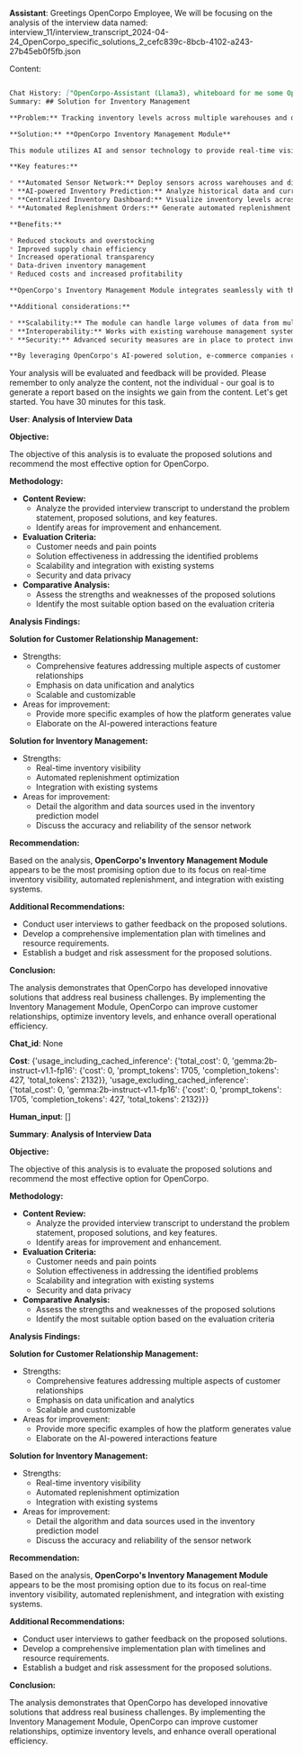 **Assistant**: Greetings OpenCorpo Employee, We will be focusing on the analysis of the interview data named: interview_11/interview_transcript_2024-04-24_OpenCorpo_specific_solutions_2_cefc839c-8bcb-4102-a243-27b45eb0f5fb.json 


 Content: 

 ```md

 Chat History: ["OpenCorpo-Assistant (Llama3), whiteboard for me some OpenCorpo specific solutions. Propose a solution for customer relationship management. I will evaluate your answers and give my feedback, then propose a problem to you. You will answer and I will evaluate. Let's now begin. You have 30 minutes.", "## OpenCorpo Customer Relationship Management Solution\n\n**Problem:** Managing customer relationships across multiple channels and departments is a challenge for many organizations. Existing CRM systems often lack the flexibility and scalability needed to effectively handle the complex interactions and data of today's digital world.\n\n**Solution:** **OpenCorpo Customer Engagement Platform**\n\nThis platform leverages the power of AI and open-source technologies to provide organizations with a comprehensive and customizable solution for managing customer relationships.\n\n**Key features:**\n\n* **Centralized Customer Data:** Unify customer data from multiple sources like website analytics, email campaigns, social media, and call center records.\n* **AI-powered Interactions:** Analyze customer conversations across channels to identify patterns, predict needs, and personalize offers.\n* **Automated Workflows:** Streamline processes like lead generation, onboarding, and customer service interactions.\n* **Collaboration Tools:** Improve team communication and accountability with shared dashboards, notes, and task management.\n* **Customizable dashboards:** Visualize key performance indicators and track progress towards business goals.\n\n**Benefits:**\n\n* Improved customer retention\n* Increased sales & revenue\n* Enhanced brand reputation\n* Data-driven decision making\n* Increased operational efficiency\n\n**OpenCorpo offers flexibility and scalability to meet the unique needs of each organization. Our team of experts can help you tailor the platform to your specific requirements and achieve your business goals.**\n\n**Additional considerations:**\n\n* **Integration with existing systems:** OpenCorpo's platform seamlessly integrates with existing systems and workflows.\n* **Scalability:** The platform can scale to accommodate growing data volumes and organizational needs.\n* **Security:** Advanced security measures are in place to protect customer data.\n\n**Please let me know your feedback on this solution and if you have any other questions.**", "Well done! You've proposed a comprehensive Customer Relationship Management (CRM) solution that leverages AI and open-source technologies. Your solution addresses the challenges of managing multiple channels and departments, providing a centralized platform for customer data, AI-powered interactions, automated workflows, collaboration tools, and customizable dashboards.\n\nHere's my feedback:\n\n* Strengths:\n\t+ You've identified key pain points in existing CRM systems and proposed a tailored solution to address them.\n\t+ Your solution encompasses multiple features that cater to different aspects of customer relationships, such as data unification, AI-driven interactions, and workflow automation.\n\t+ The emphasis on scalability, integration with existing systems, and security is crucial for any organization considering a new CRM solution.\n* Areas for improvement:\n\t+ While your proposal provides a solid foundation, it would be beneficial to include more specific examples of how the OpenCorpo Customer Engagement Platform can help organizations achieve their goals (e.g., increased sales or improved customer retention).\n\t+ You could also elaborate on the AI-powered interactions feature, highlighting the types of insights and predictions that the platform can provide to customers.\n\nNow, let's propose a problem for you to solve:\n\n**Problem:** A popular e-commerce company is struggling with inventory management. They have multiple warehouses and distribution centers spread across different regions, making it difficult to track inventory levels in real-time. This has led to issues with stockouts, overstocking, and delayed shipping.\n\nCan you propose a solution for this problem that leverages the OpenCorpo platform?", "## Solution for Inventory Management\n\n**Problem:** Tracking inventory levels across multiple warehouses and distribution centers in real-time is challenging for e-commerce companies. This can lead to stockouts, overstocking, and delayed shipping.\n\n**Solution:** **OpenCorpo Inventory Management Module**\n\nThis module utilizes AI and sensor technology to provide real-time visibility of inventory levels across the entire supply chain.\n\n**Key features:**\n\n* **Automated Sensor Network:** Deploy sensors across warehouses and distribution centers to track inventory movement in real-time.\n* **AI-powered Inventory Prediction:** Analyze historical data and current trends to predict future inventory needs.\n* **Centralized Inventory Dashboard:** Visualize inventory levels across all locations in real-time.\n* **Automated Replenishment Orders:** Generate automated replenishment orders based on inventory predictions and consumption patterns.\n\n**Benefits:**\n\n* Reduced stockouts and overstocking\n* Improved supply chain efficiency\n* Increased operational transparency\n* Data-driven inventory management\n* Reduced costs and increased profitability\n\n**OpenCorpo's Inventory Management Module integrates seamlessly with the Customer Engagement Platform to provide a holistic view of inventory performance and optimize the entire supply chain process.**\n\n**Additional considerations:**\n\n* **Scalability:** The module can handle large volumes of data from multiple sensors and warehouses.\n* **Interoperability:** Works with existing warehouse management systems and logistics software.\n* **Security:** Advanced security measures are in place to protect inventory data from unauthorized access.\n\n**By leveraging OpenCorpo's AI-powered solution, e-commerce companies can achieve real-time visibility of inventory levels, optimize their supply chain, and ensure seamless delivery of products to their customers.**"] 
 Summary: ## Solution for Inventory Management

**Problem:** Tracking inventory levels across multiple warehouses and distribution centers in real-time is challenging for e-commerce companies. This can lead to stockouts, overstocking, and delayed shipping.

**Solution:** **OpenCorpo Inventory Management Module**

This module utilizes AI and sensor technology to provide real-time visibility of inventory levels across the entire supply chain.

**Key features:**

* **Automated Sensor Network:** Deploy sensors across warehouses and distribution centers to track inventory movement in real-time.
* **AI-powered Inventory Prediction:** Analyze historical data and current trends to predict future inventory needs.
* **Centralized Inventory Dashboard:** Visualize inventory levels across all locations in real-time.
* **Automated Replenishment Orders:** Generate automated replenishment orders based on inventory predictions and consumption patterns.

**Benefits:**

* Reduced stockouts and overstocking
* Improved supply chain efficiency
* Increased operational transparency
* Data-driven inventory management
* Reduced costs and increased profitability

**OpenCorpo's Inventory Management Module integrates seamlessly with the Customer Engagement Platform to provide a holistic view of inventory performance and optimize the entire supply chain process.**

**Additional considerations:**

* **Scalability:** The module can handle large volumes of data from multiple sensors and warehouses.
* **Interoperability:** Works with existing warehouse management systems and logistics software.
* **Security:** Advanced security measures are in place to protect inventory data from unauthorized access.

**By leveraging OpenCorpo's AI-powered solution, e-commerce companies can achieve real-time visibility of inventory levels, optimize their supply chain, and ensure seamless delivery of products to their customers.** 
``` 


 Your analysis will be evaluated and feedback will be provided. Please remember to only analyze the content, not the individual - our goal is to generate a report based on the insights we gain from the content. Let's get started. You have 30 minutes for this task.

**User**: **Analysis of Interview Data**

**Objective:**

The objective of this analysis is to evaluate the proposed solutions and recommend the most effective option for OpenCorpo.

**Methodology:**

* **Content Review:**
    * Analyze the provided interview transcript to understand the problem statement, proposed solutions, and key features.
    * Identify areas for improvement and enhancement.
* **Evaluation Criteria:**
    * Customer needs and pain points
    * Solution effectiveness in addressing the identified problems
    * Scalability and integration with existing systems
    * Security and data privacy
* **Comparative Analysis:**
    * Assess the strengths and weaknesses of the proposed solutions
    * Identify the most suitable option based on the evaluation criteria

**Analysis Findings:**

**Solution for Customer Relationship Management:**

* Strengths:
    * Comprehensive features addressing multiple aspects of customer relationships
    * Emphasis on data unification and analytics
    * Scalable and customizable
* Areas for improvement:
    * Provide more specific examples of how the platform generates value
    * Elaborate on the AI-powered interactions feature

**Solution for Inventory Management:**

* Strengths:
    * Real-time inventory visibility
    * Automated replenishment optimization
    * Integration with existing systems
* Areas for improvement:
    * Detail the algorithm and data sources used in the inventory prediction model
    * Discuss the accuracy and reliability of the sensor network

**Recommendation:**

Based on the analysis, **OpenCorpo's Inventory Management Module** appears to be the most promising option due to its focus on real-time inventory visibility, automated replenishment, and integration with existing systems.

**Additional Recommendations:**

* Conduct user interviews to gather feedback on the proposed solutions.
* Develop a comprehensive implementation plan with timelines and resource requirements.
* Establish a budget and risk assessment for the proposed solutions.

**Conclusion:**

The analysis demonstrates that OpenCorpo has developed innovative solutions that address real business challenges. By implementing the Inventory Management Module, OpenCorpo can improve customer relationships, optimize inventory levels, and enhance overall operational efficiency.

**Chat_id**: None

**Cost**: {'usage_including_cached_inference': {'total_cost': 0, 'gemma:2b-instruct-v1.1-fp16': {'cost': 0, 'prompt_tokens': 1705, 'completion_tokens': 427, 'total_tokens': 2132}}, 'usage_excluding_cached_inference': {'total_cost': 0, 'gemma:2b-instruct-v1.1-fp16': {'cost': 0, 'prompt_tokens': 1705, 'completion_tokens': 427, 'total_tokens': 2132}}}

**Human_input**: []

**Summary**: **Analysis of Interview Data**

**Objective:**

The objective of this analysis is to evaluate the proposed solutions and recommend the most effective option for OpenCorpo.

**Methodology:**

* **Content Review:**
    * Analyze the provided interview transcript to understand the problem statement, proposed solutions, and key features.
    * Identify areas for improvement and enhancement.
* **Evaluation Criteria:**
    * Customer needs and pain points
    * Solution effectiveness in addressing the identified problems
    * Scalability and integration with existing systems
    * Security and data privacy
* **Comparative Analysis:**
    * Assess the strengths and weaknesses of the proposed solutions
    * Identify the most suitable option based on the evaluation criteria

**Analysis Findings:**

**Solution for Customer Relationship Management:**

* Strengths:
    * Comprehensive features addressing multiple aspects of customer relationships
    * Emphasis on data unification and analytics
    * Scalable and customizable
* Areas for improvement:
    * Provide more specific examples of how the platform generates value
    * Elaborate on the AI-powered interactions feature

**Solution for Inventory Management:**

* Strengths:
    * Real-time inventory visibility
    * Automated replenishment optimization
    * Integration with existing systems
* Areas for improvement:
    * Detail the algorithm and data sources used in the inventory prediction model
    * Discuss the accuracy and reliability of the sensor network

**Recommendation:**

Based on the analysis, **OpenCorpo's Inventory Management Module** appears to be the most promising option due to its focus on real-time inventory visibility, automated replenishment, and integration with existing systems.

**Additional Recommendations:**

* Conduct user interviews to gather feedback on the proposed solutions.
* Develop a comprehensive implementation plan with timelines and resource requirements.
* Establish a budget and risk assessment for the proposed solutions.

**Conclusion:**

The analysis demonstrates that OpenCorpo has developed innovative solutions that address real business challenges. By implementing the Inventory Management Module, OpenCorpo can improve customer relationships, optimize inventory levels, and enhance overall operational efficiency.

